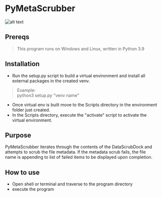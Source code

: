 # PyMetaScrubber
![alt text](https://github.com/ngimb64/PyMetaScrubber/blob/main/PyMetaScrubber.png?raw=true)

## Prereqs
> This program runs on Windows and Linux, written in Python 3.9

## Installation
- Run the setup.py script to build a virtual environment and install all external packages in the created venv.

> Example:<br>
> python3 setup.py "venv name"

- Once virtual env is built move to the Scripts directory in the environment folder just created.
- In the Scripts directory, execute the "activate" script to activate the virtual environment.

## Purpose
PyMetaScrubber iterates through the contents of the DataScrubDock and attempts to scrub the file metadata.
If the metadata scrub fails, the file name is appending to list of failed items to be displayed upon completion.

## How to use
- Open shell or terminal and traverse to the program directory
- execute the program